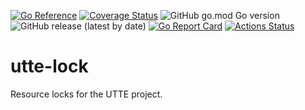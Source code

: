 [![Go Reference](https://pkg.go.dev/badge/github.com/tommzn/utte-lock.svg)](https://pkg.go.dev/github.com/tommzn/utte-lock)
[![Coverage Status](https://img.shields.io/coveralls/github/tommzn/utte-lock/main.svg)](https://coveralls.io/github/tommzn/utte-lock?branch=main)
![GitHub go.mod Go version](https://img.shields.io/github/go-mod/go-version/tommzn/utte-lock)
![GitHub release (latest by date)](https://img.shields.io/github/v/release/tommzn/utte-lock)
[![Go Report Card](https://goreportcard.com/badge/github.com/tommzn/utte-lock)](https://goreportcard.com/report/github.com/tommzn/utte-lock)
[![Actions Status](https://github.com/tommzn/utte-lock/actions/workflows/go.pkg.auto-ci.yml/badge.svg)](https://github.com/tommzn/utte-lock/actions)

# utte-lock
Resource locks for the UTTE project.
